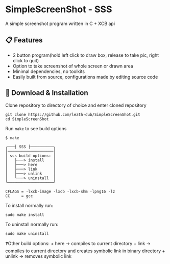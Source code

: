 # SimpleScreenShot - SSS

A simple screenshot program written in C + XCB api

## 📋 Features

+ 2 button program(hold left click to draw box, release to take pic, right click to quit)
+ Option to take screenshot of whole screen or drawn area
+ Minimal dependencies, no toolkits
+ Easily built from source, configurations made by editing source code

## 🚀 Download & Installation

Clone repository to directory of choice and enter cloned repository
```shell
git clone https://github.com/leath-dub/SimpleScreenShot.git
cd SimpleScreenShot
```
Run ``make`` to see build options
```shell
$ make

╭───┤ SSS ├──────────╮
│────────────────────│
│ sss build options: │
│   ├───> install    │
│   ├───> here       │
│   ├───> link       │
│   ├───> unlink     │
│   └───> uninstall  │
╰────────────────────╯

CFLAGS = -lxcb-image -lxcb -lxcb-shm -lpng16 -lz
CC     = gcc

```
To install normally run:
```shell
sudo make install
```
To uninstall normally run:
```shell
sudo make uninstall
```
❓Other build options:
    + here -> compiles to current directory
    + link -> compiles to current directory and creates symbolic link in binary directory
    + unlink -> removes symbolic link
